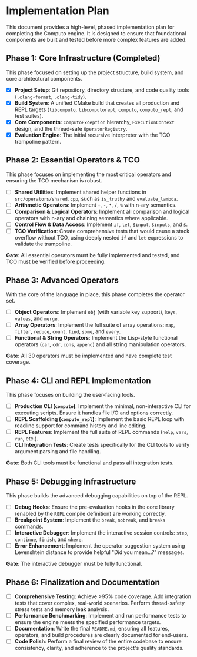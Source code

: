 # Implementation Plan

This document provides a high-level, phased implementation plan for completing the Computo engine. It is designed to ensure that foundational components are built and tested before more complex features are added.

## Phase 1: Core Infrastructure (Completed)

This phase focused on setting up the project structure, build system, and core architectural components.

-   [x] **Project Setup**: Git repository, directory structure, and code quality tools (`.clang-format`, `.clang-tidy`).
-   [x] **Build System**: A unified CMake build that creates all production and REPL targets (`libcomputo`, `libcomputorepl`, `computo`, `computo_repl`, and test suites).
-   [x] **Core Components**: `ComputoException` hierarchy, `ExecutionContext` design, and the thread-safe `OperatorRegistry`.
-   [x] **Evaluation Engine**: The initial recursive interpreter with the TCO trampoline pattern.

## Phase 2: Essential Operators & TCO

This phase focuses on implementing the most critical operators and ensuring the TCO mechanism is robust.

-   [ ] **Shared Utilities**: Implement shared helper functions in `src/operators/shared.cpp`, such as `is_truthy` and `evaluate_lambda`.
-   [ ] **Arithmetic Operators**: Implement `+`, `-`, `*`, `/`, `%` with n-ary semantics.
-   [ ] **Comparison & Logical Operators**: Implement all comparison and logical operators with n-ary and chaining semantics where applicable.
-   [ ] **Control Flow & Data Access**: Implement `if`, `let`, `$input`, `$inputs`, and `$`.
-   [ ] **TCO Verification**: Create comprehensive tests that would cause a stack overflow without TCO, using deeply nested `if` and `let` expressions to validate the trampoline.

**Gate**: All essential operators must be fully implemented and tested, and TCO must be verified before proceeding.

## Phase 3: Advanced Operators

With the core of the language in place, this phase completes the operator set.

-   [ ] **Object Operators**: Implement `obj` (with variable key support), `keys`, `values`, and `merge`.
-   [ ] **Array Operators**: Implement the full suite of array operations: `map`, `filter`, `reduce`, `count`, `find`, `some`, and `every`.
-   [ ] **Functional & String Operators**: Implement the Lisp-style functional operators (`car`, `cdr`, `cons`, `append`) and all string manipulation operators.

**Gate**: All 30 operators must be implemented and have complete test coverage.

## Phase 4: CLI and REPL Implementation

This phase focuses on building the user-facing tools.

-   [ ] **Production CLI (`computo`)**: Implement the minimal, non-interactive CLI for executing scripts. Ensure it handles file I/O and options correctly.
-   [ ] **REPL Scaffolding (`computo_repl`)**: Implement the basic REPL loop with readline support for command history and line editing.
-   [ ] **REPL Features**: Implement the full suite of REPL commands (`help`, `vars`, `run`, etc.).
-   [ ] **CLI Integration Tests**: Create tests specifically for the CLI tools to verify argument parsing and file handling.

**Gate**: Both CLI tools must be functional and pass all integration tests.

## Phase 5: Debugging Infrastructure

This phase builds the advanced debugging capabilities on top of the REPL.

-   [ ] **Debug Hooks**: Ensure the pre-evaluation hooks in the core library (enabled by the `REPL` compile definition) are working correctly.
-   [ ] **Breakpoint System**: Implement the `break`, `nobreak`, and `breaks` commands.
-   [ ] **Interactive Debugger**: Implement the interactive session controls: `step`, `continue`, `finish`, and `where`.
-   [ ] **Error Enhancement**: Implement the operator suggestion system using Levenshtein distance to provide helpful "Did you mean...?" messages.

**Gate**: The interactive debugger must be fully functional.

## Phase 6: Finalization and Documentation

-   [ ] **Comprehensive Testing**: Achieve >95% code coverage. Add integration tests that cover complex, real-world scenarios. Perform thread-safety stress tests and memory leak analysis.
-   [ ] **Performance Benchmarking**: Implement and run performance tests to ensure the engine meets the specified performance targets.
-   [ ] **Documentation**: Write the final `README.md`, ensuring all features, operators, and build procedures are clearly documented for end-users.
-   [ ] **Code Polish**: Perform a final review of the entire codebase to ensure consistency, clarity, and adherence to the project's quality standards.
